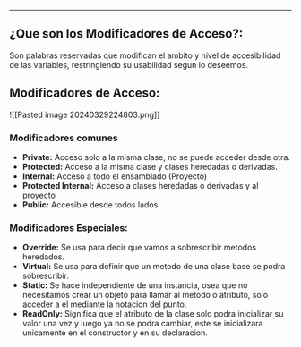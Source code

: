 
---
## ¿Que son los Modificadores de Acceso?:
Son palabras reservadas que modifican el ambito y nivel de accesibilidad de las variables, restringiendo su usabilidad segun lo deseemos.  

## Modificadores de Acceso:

![[Pasted image 20240329224803.png]]

### Modificadores comunes

- **Private:**
	 Acceso solo a la misma clase, no se puede acceder desde otra.
- **Protected:**
	 Acceso a la misma clase y clases heredadas o derivadas.
- **Internal:**
	 Acceso a todo el ensamblado (Proyecto)
- **Protected Internal:**
	 Acceso a clases heredadas o derivadas y al proyecto
- **Public:**
	 Accesible desde todos lados.

### Modificadores  Especiales:

- **Override:** Se usa para decir que vamos a sobrescribir metodos heredados.
- **Virtual:** Se usa para definir que un metodo de una clase base se podra sobrescribir.
- **Static:** Se hace independiente de una instancia, osea que no necesitamos crear un objeto para llamar al metodo o atributo, solo  acceder a el mediante la notacion del punto.
- **ReadOnly:** Significa que el atributo de la clase solo podra inicializar su valor una vez y luego ya no se podra cambiar, este se inicializara unicamente en el constructor y en su declaracion.


